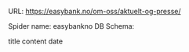 URL: https://easybank.no/om-oss/aktuelt-og-presse/

Spider name: easybankno
DB Schema:

title
content
date